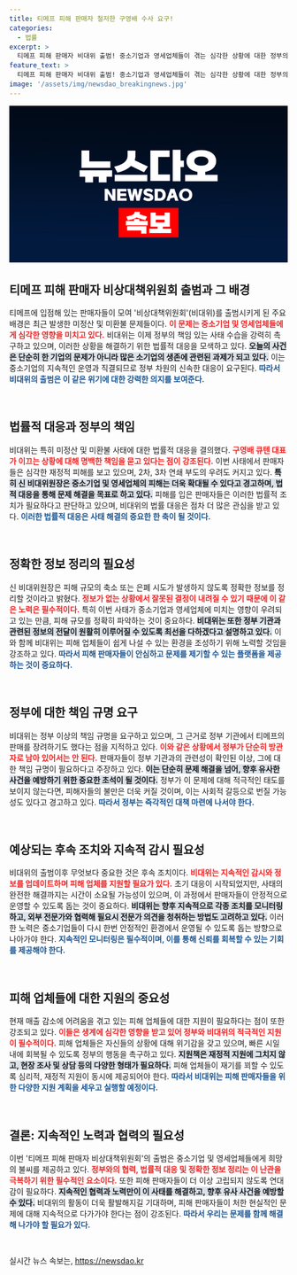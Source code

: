 ```yaml
---
title: 티메프 피해 판매자 철저한 구영배 수사 요구!
categories:
  - 법률
excerpt: >
  티메프 피해 판매자 비대위 출범! 중소기업과 영세업체들이 겪는 심각한 상황에 대한 정부의 책임 촉구와 법률 대응을 선언했다. 사태 수습의 열쇠는 무엇일까?
feature_text: >
  티메프 피해 판매자 비대위 출범! 중소기업과 영세업체들이 겪는 심각한 상황에 대한 정부의 책임 촉구와 법률 대응을 선언했다. 사태 수습의 열쇠는 무엇일까?
image: '/assets/img/newsdao_breakingnews.jpg'
---
```


<p><img src="/assets/img/newsdao_breakingnews.jpg" alt="firstkoreanews 속보" /></p>

<h2 data-ke-size="size26">티메프 피해 판매자 비상대책위원회 출범과 그 배경</h2>

<p data-ke-size="size16">티메프에 입점해 있는 판매자들이 모여 '비상대책위원회'(비대위)를 출범시키게 된 주요 배경은 최근 발생한 미정산 및 미환불 문제들이다. <b><span style="color: #ee2323;">이 문제는 중소기업 및 영세업체들에게 심각한 영향을 미치고 있다.</span></b> 비대위는 이제 정부의 책임 있는 사태 수습을 강력히 촉구하고 있으며, 이러한 상황을 해결하기 위한 법률적 대응을 모색하고 있다. <b><span style="background-color: #21538527;">오늘의 사건은 단순히 한 기업의 문제가 아니라 많은 소기업의 생존에 관련된 과제가 되고 있다.</span></b> 이는 중소기업의 지속적인 운영과 직결되므로 정부 차원의 신속한 대응이 요구된다. <b><span style="color: #1a5490;">따라서 비대위의 출범은 이 같은 위기에 대한 강력한 의지를 보여준다.</span></b></p>

<p data-ke-size="size16">&nbsp;</p>

<h2 data-ke-size="size26">법률적 대응과 정부의 책임</h2>

<p data-ke-size="size16">비대위는 특히 미정산 및 미환불 사태에 대한 법률적 대응을 결의했다. <b><span style="color: #ee2323;">구영배 큐텐 대표가 이끄는 상황에 대해 명백한 책임을 묻고 있다는 점이 강조된다.</span></b> 이번 사태에서 판매자들은 심각한 재정적 피해를 보고 있으며, 2차, 3차 연쇄 부도의 우려도 커지고 있다. <b><span style="background-color: #21538527;">특히 신 비대위원장은 중소기업 및 영세업체의 피해는 더욱 확대될 수 있다고 경고하며, 법적 대응을 통해 문제 해결을 목표로 하고 있다.</span></b> 피해를 입은 판매자들은 이러한 법률적 조치가 필요하다고 판단하고 있으며, 비대위의 법률 대응은 점차 더 많은 관심을 받고 있다. <b><span style="color: #1a5490;">이러한 법률적 대응은 사태 해결의 중요한 한 축이 될 것이다.</span></b></p>

<p data-ke-size="size16">&nbsp;</p>

<h2 data-ke-size="size26">정확한 정보 정리의 필요성</h2>

<p data-ke-size="size16">신 비대위원장은 피해 규모의 축소 또는 은폐 시도가 발생하지 않도록 정확한 정보를 정리할 것이라고 밝혔다. <b><span style="color: #ee2323;">정보가 없는 상황에서 잘못된 결정이 내려질 수 있기 때문에 이 같은 노력은 필수적이다.</span></b> 특히 이번 사태가 중소기업과 영세업체에 미치는 영향이 우려되고 있는 만큼, 피해 규모를 정확히 파악하는 것이 중요하다. <b><span style="background-color: #21538527;">비대위는 또한 정부 기관과 관련된 정보의 전달이 원활히 이루어질 수 있도록 최선을 다하겠다고 설명하고 있다.</span></b> 이와 함께 비대위는 피해 업체들이 쉽게 나설 수 있는 환경을 조성하기 위해 노력할 것임을 강조하고 있다. <b><span style="color: #1a5490;">따라서 피해 판매자들이 안심하고 문제를 제기할 수 있는 플랫폼을 제공하는 것이 중요하다.</span></b></p>

<p data-ke-size="size16">&nbsp;</p>

<h2 data-ke-size="size26">정부에 대한 책임 규명 요구</h2>

<p data-ke-size="size16">비대위는 정부 이상의 책임 규명을 요구하고 있으며, 그 근거로 정부 기관에서 티메프의 판매를 장려하기도 했다는 점을 지적하고 있다. <b><span style="color: #ee2323;">이와 같은 상황에서 정부가 단순히 방관자로 남아 있어서는 안 된다.</span></b> 판매자들이 정부 기관과의 관련성이 확인된 이상, 그에 대한 책임 규명이 필요하다고 주장하고 있다. <b><span style="background-color: #21538527;">이는 단순히 문제 해결을 넘어, 향후 유사한 사건을 예방하기 위한 중요한 초석이 될 것이다.</span></b> 정부가 이 문제에 대해 적극적인 태도를 보이지 않는다면, 피해자들의 불만은 더욱 커질 것이며, 이는 사회적 갈등으로 번질 가능성도 있다고 경고하고 있다. <b><span style="color: #1a5490;">따라서 정부는 즉각적인 대책 마련에 나서야 한다.</span></b></p>

<p data-ke-size="size16">&nbsp;</p>

<h2 data-ke-size="size26">예상되는 후속 조치와 지속적 감시 필요성</h2>

<p data-ke-size="size16">비대위의 출범이후 무엇보다 중요한 것은 후속 조치이다. <b><span style="color: #ee2323;">비대위는 지속적인 감시와 정보를 업데이트하며 피해 업체를 지원할 필요가 있다.</span></b> 초기 대응이 시작되었지만, 사태의 완전한 해결까지는 시간이 소요될 가능성이 있으며, 이 과정에서 판매자들이 안정적으로 운영할 수 있도록 돕는 것이 중요하다. <b><span style="background-color: #21538527;">비대위는 향후 지속적으로 각종 조치를 모니터링하고, 외부 전문가와 협력해 필요시 전문가 의견을 청취하는 방법도 고려하고 있다.</span></b> 이러한 노력은 중소기업들이 다시 한번 안정적인 환경에서 운영될 수 있도록 돕는 방향으로 나아가야 한다. <b><span style="color: #1a5490;">지속적인 모니터링은 필수적이며, 이를 통해 신뢰를 회복할 수 있는 기회를 제공해야 한다.</span></b></p>

<p data-ke-size="size16">&nbsp;</p>

<h2 data-ke-size="size26">피해 업체들에 대한 지원의 중요성</h2>

<p data-ke-size="size16">현재 매출 감소에 어려움을 겪고 있는 피해 업체들에 대한 지원이 필요하다는 점이 또한 강조되고 있다. <b><span style="color: #ee2323;">이들은 생계에 심각한 영향을 받고 있어 정부와 비대위의 적극적인 지원이 필수적이다.</span></b> 피해 업체들은 자신들의 상황에 대해 위기감을 갖고 있으며, 빠른 시일 내에 회복될 수 있도록 정부의 행동을 촉구하고 있다. <b><span style="background-color: #21538527;">지원책은 재정적 지원에 그치지 않고, 현장 조사 및 상담 등의 다양한 형태가 필요하다.</span></b> 피해 업체들이 재기를 꾀할 수 있도록 심리적, 재정적 지원이 동시에 제공되어야 한다. <b><span style="color: #1a5490;">따라서 비대위는 피해 판매자들을 위한 다양한 지원 계획을 세우고 실행할 예정이다.</span></b></p>

<p data-ke-size="size16">&nbsp;</p>

<h2 data-ke-size="size26">결론: 지속적인 노력과 협력의 필요성</h2>

<p data-ke-size="size16">이번 '티메프 피해 판매자 비상대책위원회'의 출범은 중소기업 및 영세업체들에게 희망의 불씨를 제공하고 있다. <b><span style="color: #ee2323;">정부와의 협력, 법률적 대응 및 정확한 정보 정리는 이 난관을 극복하기 위한 필수적인 요소이다.</span></b> 또한 피해 판매자들이 더 이상 고립되지 않도록 연대감이 필요하다. <b><span style="background-color: #21538527;">지속적인 협력과 노력만이 이 사태를 해결하고, 향후 유사 사건을 예방할 수 있다.</span></b> 비대위의 활동이 더욱 활발해지길 기대하며, 피해 판매자들이 처한 현실적인 문제에 대해 지속적으로 다가가야 한다는 점이 강조된다. <b><span style="color: #1a5490;">따라서 우리는 문제를 함께 해결해 나가야 할 필요가 있다.</span></b></p>

<p data-ke-size="size16">&nbsp;</p>
실시간 뉴스 속보는, <a href="https://newsdao.kr" rel="dofollow">https://newsdao.kr</a>


